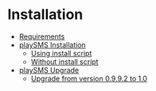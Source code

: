 Installation
============

* [Requirements](Requirements.md)
* [playSMS Installation](playSMS-Installation/README.md)
	* [Using install script](playSMS-Installation/Using-install-script.md)
	* [Without install script](playSMS-Installation/Without-install-script.md)
* [playSMS Upgrade](playSMS-Upgrade/README.md)
	* [Upgrade from version 0.9.9.2 to 1.0](playSMS-Upgrade/Upgrade-from-version-0.9.9.2-to-1.0.md)
